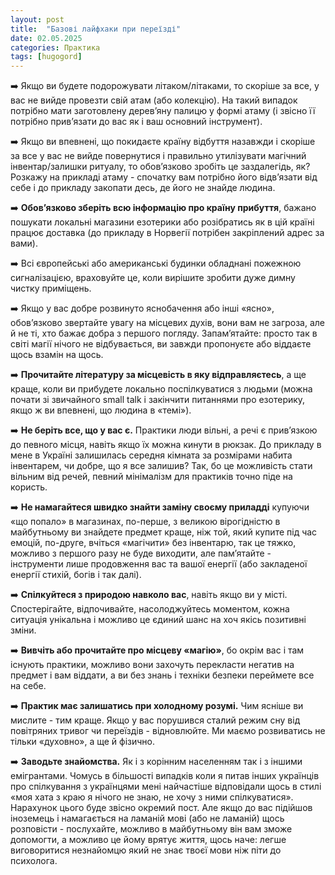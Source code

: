 ```yaml
---
layout: post
title:  "Базові лайфхаки при переїзді"
date: 02.05.2025
categories: Практика
tags: [hugogord]
---
```

➡️ Якщо ви будете подорожувати літаком/літаками, то скоріше за все, у вас не вийде провезти свій атам (або колекцію). На такий випадок потрібно мати заготовлену деревʼяну палицю у формі атаму (і звісно її потрібно привʼязати до вас як і ваш основний інструмент).

➡️ Якщо ви впевнені, що покидаєте країну відбуття назавжди і скоріше за все у вас не вийде повернутися і правильно утилізувати магічний інвентар/залишки ритуалу, то обов’язково зробіть це заздалегідь, як? Розкажу на прикладі атаму - спочатку вам потрібно його відвʼязати від себе і до прикладу закопати десь, де його не знайде людина.

➡️ **Обов’язково зберіть всю інформацію про країну прибуття**, бажано пошукати локальні магазини езотерики або розібратись як в цій країні працює доставка (до прикладу в Норвегії потрібен закріплений адрес за вами).

➡️ Всі європейські або американські будинки обладнані пожежною сигналізацією, враховуйте це, коли вирішите зробити дуже димну чистку приміщень.

➡️ Якщо у вас добре розвинуто яснобачення або інші «ясно», обов’язково звертайте увагу на місцевих духів, вони вам не загроза, але й не ті, хто бажає добра з першого погляду. Запам’ятайте: просто так в світі магії нічого не відбувається, ви завжди пропонуєте або віддаєте щось взамін на щось.

➡️ **Прочитайте літературу за місцевість в яку відправляєтесь**, а ще краще, коли ви прибудете локально поспілкуватися з людьми (можна почати зі звичайного small talk і закінчити питаннями про езотерику, якщо ж ви впевнені, що людина в «темі»).

➡️ **Не беріть все, що у вас є.** Практики люди вільні, а речі є привʼязкою до певного місця, навіть якщо їх можна кинути в рюкзак. До прикладу в мене в Україні залишилась середня кімната за розмірами набита інвентарем, чи добре, що я все залишив? Так, бо це можливість стати вільним від речей, певний мінімалізм для практиків точно піде на користь.

➡️ **Не намагайтеся швидко знайти заміну своєму приладді** купуючи «що попало» в магазинах, по-перше, з великою вірогідністю в майбутньому ви знайдете предмет краще, ніж той, який купите під час емоцій, по-друге, вчіться «магічити» без інвентарю, так це тяжко, можливо з першого разу не буде виходити, але пам’ятайте - інструменти лише продовження вас та вашої енергії (або закладеної енергії стихій, богів і так далі).

➡️ **Спілкуйтеся з природою навколо вас**, навіть якщо ви у місті. Спостерігайте, відпочивайте, насолоджуйтесь моментом, кожна ситуація унікальна і можливо це єдиний шанс на хоч якісь позитивні зміни.

➡️ **Вивчіть або прочитайте про місцеву «магію»**, бо окрім вас і там існують практики, можливо вони захочуть перекласти негатив на предмет і вам віддати, а ви без знань і техніки безпеки переймете все на себе.

➡️ **Практик має залишатись при холодному розумі.** Чим ясніше ви мислите - тим краще. Якщо у вас порушився сталий режим сну від повітряних тривог чи переїздів - відновлюйте. Ми маємо розвиватись не тільки «духовно», а ще й фізично.

➡️ **Заводьте знайомства.** Як і з корінним населенням так і з іншими емігрантами. Чомусь в більшості випадків коли я питав інших українців про спілкування з українцями мені найчастіше відповідали щось в стилі «моя хата з краю я нічого не знаю, не хочу з ними спілкуватися». Нарахунок цього буде звісно окремий пост. Але якщо до вас підійшов іноземець і намагається на ламаній мові (або не ламаній) щось розповісти - послухайте, можливо в майбутньому він вам зможе допомогти, а можливо це йому врятує життя, щось наче: легше виговоритися незнайомцю який не знає твоєї мови ніж піти до психолога.

